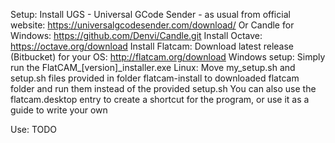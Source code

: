 Setup:
  Install UGS - Universal GCode Sender - as usual from official website: https://universalgcodesender.com/download/
    Or Candle for Windows: https://github.com/Denvi/Candle.git
  Install Octave: https://octave.org/download
  Install Flatcam:
    Download latest release (Bitbucket) for your OS: http://flatcam.org/download
    Windows setup: Simply run the FlatCAM_[version]_installer.exe
    Linux: Move my_setup.sh and setup.sh files provided in folder flatcam-install to downloaded flatcam folder and run them instead of the provided setup.sh
      You can also use the flatcam.desktop entry to create a shortcut for the program, or use it as a guide to write your own

Use:
  TODO
      
